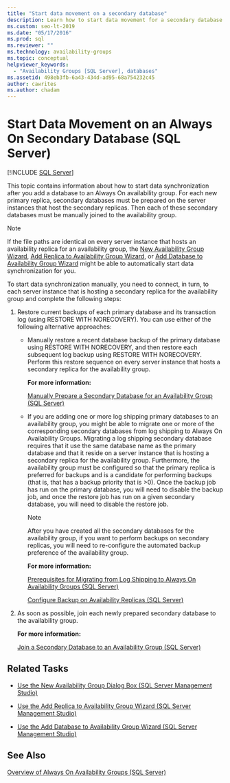 ```yaml
---
title: "Start data movement on a secondary database"
description: Learn how to start data movement for a secondary database participating in an Always On availability group on SQL Server. 
ms.custom: seo-lt-2019
ms.date: "05/17/2016"
ms.prod: sql
ms.reviewer: ""
ms.technology: availability-groups
ms.topic: conceptual
helpviewer_keywords: 
  - "Availability Groups [SQL Server], databases"
ms.assetid: 498eb3fb-6a43-434d-ad95-68a754232c45
author: cawrites
ms.author: chadam
---
```

# Start Data Movement on an Always On Secondary Database (SQL Server)
[!INCLUDE [SQL Server](../../../includes/applies-to-version/sqlserver.md)]

  This topic contains information about how to start data synchronization after you add a database to an Always On availability group. For each new primary replica, secondary databases must be prepared on the server instances that host the secondary replicas. Then each of these secondary databases must be manually joined to the availability group.  
  
> [!NOTE]  
>  If the file paths are identical on every server instance that hosts an availability replica for an availability group, the [New Availability Group Wizard](../../../database-engine/availability-groups/windows/use-the-availability-group-wizard-sql-server-management-studio.md), [Add Replica to Availability Group Wizard](../../../database-engine/availability-groups/windows/use-the-add-replica-to-availability-group-wizard-sql-server-management-studio.md), or [Add Database to Availability Group Wizard](../../../database-engine/availability-groups/windows/availability-group-add-database-to-group-wizard.md) might be able to automatically start data synchronization for you.  
  
 To start data synchronization manually, you need to connect, in turn, to each server instance that is hosting a secondary replica for the availability group and complete the following steps:  
  
1.  Restore current backups of each primary database and its transaction log (using RESTORE WITH NORECOVERY). You can use either of the following alternative approaches:  
  
    -   Manually restore a recent database backup of the primary database using RESTORE WITH NORECOVERY, and then restore each subsequent log backup using RESTORE WITH NORECOVERY. Perform this restore sequence on every server instance that hosts a secondary replica for the availability group.  
  
         **For more information:**  
  
         [Manually Prepare a Secondary Database for an Availability Group &#40;SQL Server&#41;](../../../database-engine/availability-groups/windows/manually-prepare-a-secondary-database-for-an-availability-group-sql-server.md)  
  
    -   If you are adding one or more log shipping primary databases to an availability group, you might be able to migrate one or more of the corresponding secondary databases from log shipping to Always On Availability Groups. Migrating a log shipping secondary database requires that it use the same database name as the primary database and that it reside on a server instance that is hosting a secondary replica for the availability group. Furthermore, the availability group must be configured so that the primary replica is preferred for backups and is a candidate for performing backups (that is, that has a backup priority that is >0). Once the backup job has run on the primary database, you will need to disable the backup job, and once the restore job has run on a given secondary database, you will need to disable the restore job.  
  
        > [!NOTE]  
        >  After you have created all the secondary databases for the availability group, if you want to perform backups on secondary replicas, you will need to re-configure the automated backup preference of the availability group.  
  
         **For more information:**  
  
         [Prerequisites for Migrating from Log Shipping to Always On Availability Groups &#40;SQL Server&#41;](../../../database-engine/availability-groups/windows/prereqs-migrating-log-shipping-to-always-on-availability-groups.md)  
  
         [Configure Backup on Availability Replicas &#40;SQL Server&#41;](../../../database-engine/availability-groups/windows/configure-backup-on-availability-replicas-sql-server.md)  
  
2.  As soon as possible, join each newly prepared secondary database to the availability group.  
  
     **For more information:**  
  
     [Join a Secondary Database to an Availability Group &#40;SQL Server&#41;](../../../database-engine/availability-groups/windows/join-a-secondary-database-to-an-availability-group-sql-server.md)  
  
##  <a name="LaunchWiz"></a> Related Tasks  
  
-   [Use the New Availability Group Dialog Box &#40;SQL Server Management Studio&#41;](../../../database-engine/availability-groups/windows/use-the-new-availability-group-dialog-box-sql-server-management-studio.md)  
  
-   [Use the Add Replica to Availability Group Wizard &#40;SQL Server Management Studio&#41;](../../../database-engine/availability-groups/windows/use-the-add-replica-to-availability-group-wizard-sql-server-management-studio.md)  
  
-   [Use the Add Database to Availability Group Wizard &#40;SQL Server Management Studio&#41;](../../../database-engine/availability-groups/windows/availability-group-add-database-to-group-wizard.md)  
  
## See Also  
 [Overview of Always On Availability Groups &#40;SQL Server&#41;](../../../database-engine/availability-groups/windows/overview-of-always-on-availability-groups-sql-server.md)  
  
  
